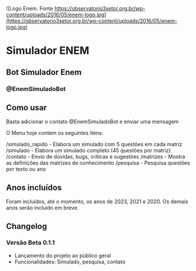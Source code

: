 ![Logo Enem. Fonte https://observatorio3setor.org.br/wp-content/uploads/2016/05/enem-logo.jpg](https://observatorio3setor.org.br/wp-content/uploads/2016/05/enem-logo.jpg)


# Simulador ENEM 

## Bot Simulador Enem

### @EnemSimuladoBot


## Como usar

Basta adicionar o contato @EnemSimuladoBot e enviar uma mensagem

O Menu hoje contem os seguintes itens:

/simulado_rapido 	- Elabora um simulado com 5 questões em cada matriz
/simulado 			- Elabora um simulado completo (45 questões por matriz)
/contato			- Envio de dúvidas, bugs, críticas e sugestões
/matrizes			- Mostra as definições das matrizes de conhecimento
/pesquisa			- Pesquisa questões por texto ou ano

## Anos incluídos

Foram incluídos, até o momento, os anos de 2023, 2021 e 2020. 
Os demais anos serão incluído em breve.

## Changelog

### Versão Beta 0.1.1

- Lançamento do projeto ao público geral
- Funcionalidades: Simulado, pesquisa, contato